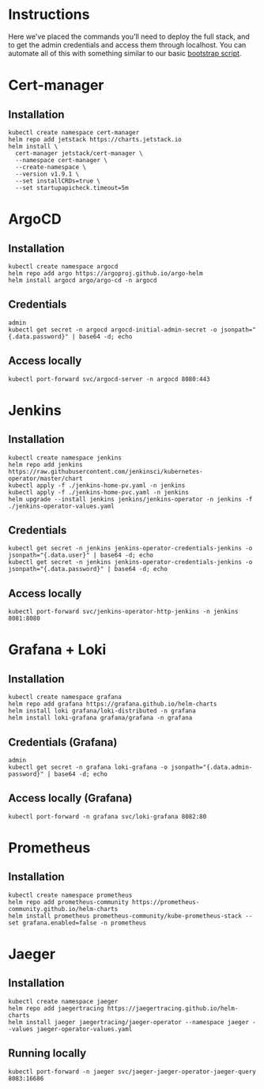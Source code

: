 # Instructions
Here we've placed the commands you'll need to deploy the full stack, and to get the admin credentials and access them through localhost. You can automate all of this with something similar to our basic [bootstrap script](./bootstrap.sh).
# Cert-manager
## Installation
```
kubectl create namespace cert-manager
helm repo add jetstack https://charts.jetstack.io
helm install \
  cert-manager jetstack/cert-manager \
  --namespace cert-manager \
  --create-namespace \
  --version v1.9.1 \
  --set installCRDs=true \
  --set startupapicheck.timeout=5m
```
# ArgoCD
## Installation
```
kubectl create namespace argocd
helm repo add argo https://argoproj.github.io/argo-helm
helm install argocd argo/argo-cd -n argocd
```
## Credentials
```
admin
kubectl get secret -n argocd argocd-initial-admin-secret -o jsonpath="{.data.password}" | base64 -d; echo
```
## Access locally
```
kubectl port-forward svc/argocd-server -n argocd 8080:443
```
# Jenkins
## Installation
```
kubectl create namespace jenkins
helm repo add jenkins https://raw.githubusercontent.com/jenkinsci/kubernetes-operator/master/chart
kubectl apply -f ./jenkins-home-pv.yaml -n jenkins
kubectl apply -f ./jenkins-home-pvc.yaml -n jenkins
helm upgrade --install jenkins jenkins/jenkins-operator -n jenkins -f ./jenkins-operator-values.yaml
```
## Credentials
```
kubectl get secret -n jenkins jenkins-operator-credentials-jenkins -o jsonpath="{.data.user}" | base64 -d; echo
kubectl get secret -n jenkins jenkins-operator-credentials-jenkins -o jsonpath="{.data.password}" | base64 -d; echo
```
## Access locally
```
kubectl port-forward svc/jenkins-operator-http-jenkins -n jenkins 8081:8080
```
# Grafana + Loki
## Installation
```
kubectl create namespace grafana
helm repo add grafana https://grafana.github.io/helm-charts
helm install loki grafana/loki-distributed -n grafana
helm install loki-grafana grafana/grafana -n grafana
```
## Credentials (Grafana)
```
admin
kubectl get secret -n grafana loki-grafana -o jsonpath="{.data.admin-password}" | base64 -d; echo
```
## Access locally (Grafana)
```
kubectl port-forward -n grafana svc/loki-grafana 8082:80
```
# Prometheus
## Installation
```
kubectl create namespace prometheus
helm repo add prometheus-community https://prometheus-community.github.io/helm-charts
helm install prometheus prometheus-community/kube-prometheus-stack --set grafana.enabled=false -n prometheus
```
# Jaeger
## Installation
```
kubectl create namespace jaeger
helm repo add jaegertracing https://jaegertracing.github.io/helm-charts
helm install jaeger jaegertracing/jaeger-operator --namespace jaeger --values jaeger-operator-values.yaml
```
## Running locally 
```
kubectl port-forward -n jaeger svc/jaeger-jaeger-operator-jaeger-query 8083:16686
```